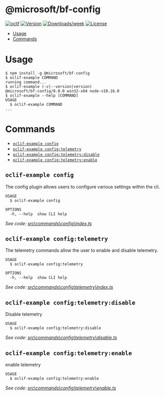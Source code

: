 @microsoft/bf-config
====================



[![oclif](https://img.shields.io/badge/cli-oclif-brightgreen.svg)](https://oclif.io)
[![Version](https://img.shields.io/npm/v/@microsoft/bf-config.svg)](https://npmjs.org/package/@microsoft/bf-config)
[![Downloads/week](https://img.shields.io/npm/dw/@microsoft/bf-config.svg)](https://npmjs.org/package/@microsoft/bf-config)
[![License](https://img.shields.io/npm/l/@microsoft/bf-config.svg)](https://github.com/packages/bf-config/blob/master/package.json)

<!-- toc -->
* [Usage](#usage)
* [Commands](#commands)
<!-- tocstop -->
# Usage
<!-- usage -->
```sh-session
$ npm install -g @microsoft/bf-config
$ oclif-example COMMAND
running command...
$ oclif-example (-v|--version|version)
@microsoft/bf-config/0.0.0 win32-x64 node-v10.16.0
$ oclif-example --help [COMMAND]
USAGE
  $ oclif-example COMMAND
...
```
<!-- usagestop -->
# Commands
<!-- commands -->
* [`oclif-example config`](#oclif-example-config)
* [`oclif-example config:telemetry`](#oclif-example-configtelemetry)
* [`oclif-example config:telemetry:disable`](#oclif-example-configtelemetrydisable)
* [`oclif-example config:telemetry:enable`](#oclif-example-configtelemetryenable)

## `oclif-example config`

The config plugin allows users to configure various settings within the cli.

```
USAGE
  $ oclif-example config

OPTIONS
  -h, --help  show CLI help
```

_See code: [src\commands\config\index.ts](https://github.com/packages/bf-config/blob/v0.0.0/src\commands\config\index.ts)_

## `oclif-example config:telemetry`

The telemetry commands allow the user to enable and disable telemetry.

```
USAGE
  $ oclif-example config:telemetry

OPTIONS
  -h, --help  show CLI help
```

_See code: [src\commands\config\telemetry\index.ts](https://github.com/packages/bf-config/blob/v0.0.0/src\commands\config\telemetry\index.ts)_

## `oclif-example config:telemetry:disable`

Disable telemetry

```
USAGE
  $ oclif-example config:telemetry:disable
```

_See code: [src\commands\config\telemetry\disable.ts](https://github.com/packages/bf-config/blob/v0.0.0/src\commands\config\telemetry\disable.ts)_

## `oclif-example config:telemetry:enable`

enable telemetry

```
USAGE
  $ oclif-example config:telemetry:enable
```

_See code: [src\commands\config\telemetry\enable.ts](https://github.com/packages/bf-config/blob/v0.0.0/src\commands\config\telemetry\enable.ts)_
<!-- commandsstop -->
